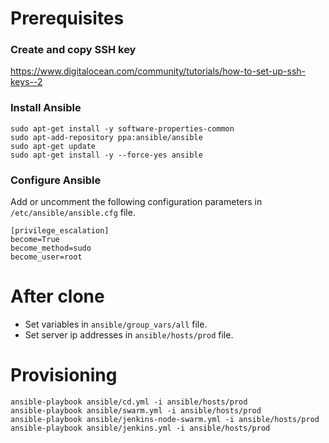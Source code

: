 # Prerequisites

### Create and copy SSH key

https://www.digitalocean.com/community/tutorials/how-to-set-up-ssh-keys--2

### Install Ansible

    sudo apt-get install -y software-properties-common
    sudo apt-add-repository ppa:ansible/ansible
    sudo apt-get update
    sudo apt-get install -y --force-yes ansible

### Configure Ansible

Add or uncomment the following configuration parameters in `/etc/ansible/ansible.cfg` file.

    [privilege_escalation]
    become=True
    become_method=sudo
    become_user=root

# After clone

- Set variables in `ansible/group_vars/all` file.
- Set server ip addresses in `ansible/hosts/prod` file.

# Provisioning

    ansible-playbook ansible/cd.yml -i ansible/hosts/prod
    ansible-playbook ansible/swarm.yml -i ansible/hosts/prod
    ansible-playbook ansible/jenkins-node-swarm.yml -i ansible/hosts/prod
    ansible-playbook ansible/jenkins.yml -i ansible/hosts/prod
